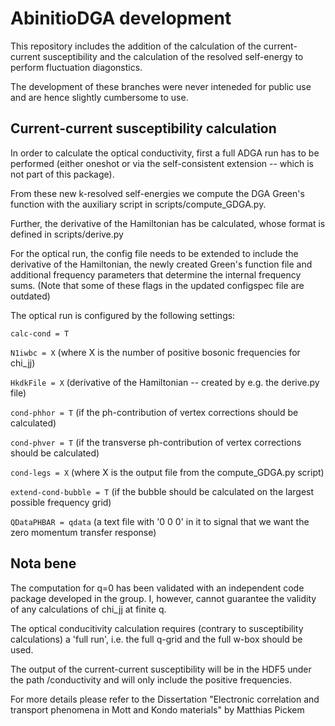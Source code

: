 # AbinitioDGA development

This repository includes the addition of the calculation of the current-current susceptibility and the calculation of the resolved self-energy
to perform fluctuation diagonstics.

The development of these branches were never inteneded for public use and are hence slightly cumbersome to use.


## Current-current susceptibility calculation

In order to calculate the optical conductivity, first a full ADGA run has to be performed (either oneshot or via the self-consistent extension -- which is not part of this package).

From these new k-resolved self-energies we compute the DGA Green's function with the auxiliary script in scripts/compute\_GDGA.py.

Further, the derivative of the Hamiltonian has be calculated, whose format is defined in scripts/derive.py

For the optical run, the config file needs to be extended to include the derivative of the Hamiltonian, the newly created Green's function file and additional frequency parameters that determine the internal frequency sums.
(Note that some of these flags in the updated configspec file are outdated)

The optical run is configured by the following settings:

`calc-cond = T`

`N1iwbc = X` (where X is the number of positive bosonic frequencies for chi\_jj)

`HkdkFile = X` (derivative of the Hamiltonian -- created by e.g. the derive.py file)

`cond-phhor = T` (if the ph-contribution of vertex corrections should be calculated)

`cond-phver = T` (if the transverse ph-contribution of vertex corrections should be calculated)

`cond-legs = X` (where X is the output file from the compute\_GDGA.py script)

`extend-cond-bubble = T` (if the bubble should be calculated on the largest possible frequency grid)

`QDataPHBAR = qdata` (a text file with '0 0 0' in it to signal that we want the zero momentum transfer response)

## Nota bene
The computation for q=0 has been validated with an independent code package developed in the group.
I, however, cannot guarantee the validity of any calculations of chi\_jj at finite q.

The optical conducitivity calculation requires (contrary to susceptibility calculations) a 'full run', i.e. the full q-grid and the full w-box should be used.

The output of the current-current susceptibility will be in the HDF5 under the path /conductivity
and will only include the positive frequencies.

For more details please refer to the Dissertation "Electronic correlation and transport phenomena in Mott and Kondo materials" by Matthias Pickem
